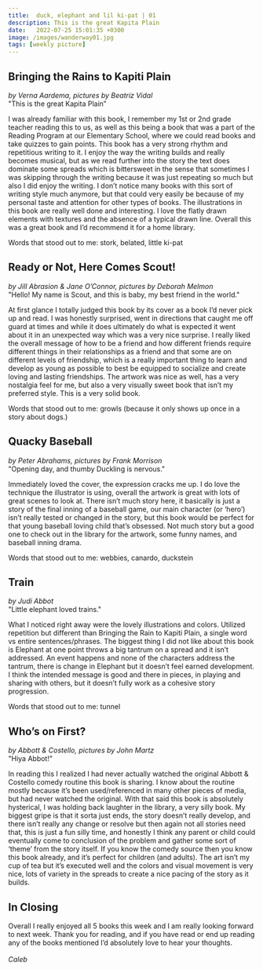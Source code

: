 ```yaml
---
title:  duck, elephant and lil ki-pat | 01
description: This is the great Kapita Plain
date:   2022-07-25 15:01:35 +0300
image: /images/wanderway01.jpg
tags: [weekly picture]
---
```


## Bringing the Rains to Kapiti Plain <br>
*by Verna Aardema, pictures by Beatriz Vidal* <br>
"This is the great Kapita Plain”

I was already familiar with this book, I remember my 1st or 2nd grade teacher reading this to us, as well as this being a book that was a part of the Reading Program at our Elementary School, where we could read books and take quizzes to gain points. This book has a very strong rhythm and repetitious writing to it. I enjoy the way the writing builds and really becomes musical, but as we read further into the story the text does dominate some spreads which is bittersweet in the sense that sometimes I was skipping through the writing because it was just repeating so much but also I did enjoy the writing. I don’t notice many books with this sort of writing style much anymore, but that could very easily be because of my personal taste and attention for other types of books. The illustrations in this book are really well done and interesting. I love the flatly drawn elements with textures and the absence of a typical drawn line. Overall this was a great book and I’d recommend it for a home library.

Words that stood out to me: stork, belated, little ki-pat


## Ready or Not, Here Comes Scout!
*by Jill Abrasion & Jane O’Connor, pictures by Deborah Melmon* <br>
"Hello! My name is Scout, and this is baby, my best friend in the world."

At first glance I totally judged this book by its cover as a book I’d never pick up and read. I was honestly surprised, went in directions that caught me off guard at times and while it does ultimately do what is expected it went about it in an unexpected way which was a very nice surprise. I really liked the overall message of how to be a friend and how different friends require different things in their relationships as a friend and that some are on different levels of friendship, which is a really important thing to learn and develop as young as possible to best be equipped to socialize and create loving and lasting friendships. The artwork was nice as well, has a very nostalgia feel for me, but also a very visually sweet book that isn’t my preferred style. This is a very solid book.

Words that stood out to me: growls (because it only shows up once in a story about dogs.)


## Quacky Baseball
*by Peter Abrahams, pictures by Frank Morrison* <br>
"Opening day, and thumby Duckling is nervous."

Immediately loved the cover, the expression cracks me up. I do love the technique the illustrator is using, overall the artwork is great with lots of great scenes to look at. There isn’t much story here, it basically is just a story of the final inning of a baseball game, our main character (or ‘hero’) isn’t really tested or changed in the story, but this book would be perfect for that young baseball loving child that’s obsessed. Not much story but a good one to check out in the library for the artwork, some funny names, and baseball inning drama.

Words that stood out to me: webbies, canardo, duckstein


## Train
*by Judi Abbot* <br>
"Little elephant loved trains."

What I noticed right away were the lovely illustrations and colors. Utilized repetition but different than Bringing the Rain to Kapiti Plain, a single word vs entire sentences/phrases. The biggest thing I did not like about this book is Elephant at one point throws a big tantrum on a spread and it isn’t addressed. An event happens and none of the characters address the tantrum, there is change in Elephant but it doesn’t feel earned development. I think the intended message is good and there in pieces, in playing and sharing with others, but it doesn’t fully work as a cohesive story progression.

Words that stood out to me: tunnel


## Who’s on First?
*by Abbott & Costello, pictures by John Martz* <br>
"Hiya Abbot!"

In reading this I realized I had never actually watched the original Abbott & Costello comedy routine this book is sharing. I know about the routine mostly because it’s been used/referenced in many other pieces of media, but had never watched the original. With that said this book is absolutely hysterical, I was holding back laughter in the library, a very silly book. My biggest gripe is that it sorta just ends, the story doesn’t really develop, and there isn’t really any change or resolve but then again not all stories need that, this is just a fun silly time, and honestly I think any parent or child could eventually come to conclusion of the problem and gather some sort of ‘theme’ from the story itself. If you know the comedy source then you know this book already, and it’s perfect for children (and adults). The art isn’t my cup of tea but it’s executed well and the colors and visual movement is very nice, lots of variety in the spreads to create a nice pacing of the story as it builds.

## In Closing
Overall I really enjoyed all 5 books this week and I am really looking forward to next week. Thank you for reading, and if you have read or end up reading any of the books mentioned I’d absolutely love to hear your thoughts.
<br>
<br>
*Caleb*
